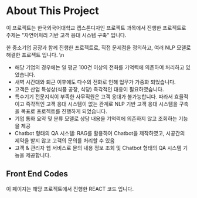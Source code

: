# About This Project 
이 프로젝트는 한국외국어대학교 캡스톤디자인 프로젝트 과목에서 진행한 프로젝트로 
주제는 "자연어처리 기반 고객 응대 시스템 구축" 입니다.

한 중소기업 공장과 함께 진행한 프로젝트로, 직접 문제점을 정의하고, 여러 NLP 모델로 해결한 프로젝트 입니다. \n
- 해당 기업의 경우에는 일 평균 100건 이상의 전화를 기억력에 의존하여 처리하고 있었습니다.
- 새벽 시간대와 퇴근 이후에도 다수의 전화로 인해 업무가 가중화 되었습니다.
- 고객은 산업 특성상(식품 공장, 식당) 즉각적인 대응이 필요하였습니다.
- 특수기기 전문지식이 부족한 사무직원은 고객 응대가 불가능합니다.
따라서 효율적이고 즉각적인 고객 응대 시스템이 없는 관계로 NLP 기반 고객 응대 시스템을 구축을 목표로 프로젝트를 진행하게 되었습니다.
- 기업 통화 요약 및 분류 모델로 상담 내용을 기억력에 의존하지 않고 조회하는 기능을 제공
- Chatbot 형태의 QA 시스템: RAG를 활용하여 Chatbot을 제작하였고, 시공간의 제약을 받지 않고 고객의 문의를 처리할 수 있음
- 고객 & 관리자 웹 서비스로 문의 내용 정보 조회 및 Chatbot 형태의 QA 시스템 기능을 제공합니다.


## Front End Codes
이 페이지는 해당 프로젝트에서 진행한 REACT 코드 입니다.

